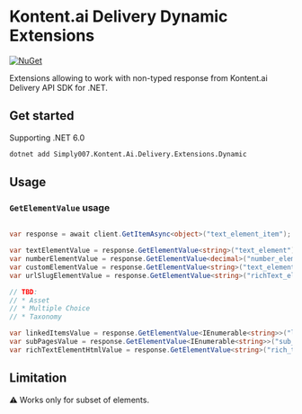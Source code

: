 # Kontent.ai Delivery Dynamic Extensions

 [![NuGet](https://img.shields.io/nuget/v/Simply007.Kontent.Ai.Delivery.Extensions.Dynamic.svg)](https://www.nuget.org/packages/Simply007.Kontent.Ai.Delivery.Extensions.Dynamic)

Extensions allowing to work with non-typed response from Kontent.ai Delivery API SDK for .NET.

## Get started

Supporting .NET 6.0

```sh
dotnet add Simply007.Kontent.Ai.Delivery.Extensions.Dynamic
```

## Usage

### `GetElementValue` usage

```csharp

var response = await client.GetItemAsync<object>("text_element_item");

var textElementValue = response.GetElementValue<string>("text_element");
var numberElementValue = response.GetElementValue<decimal>("number_element");
var customElementValue = response.GetElementValue<string>("text_element");
var urlSlugElementValue = response.GetElementValue<string>("richText_element");

// TBD:
// * Asset
// * Multiple Choice
// * Taxonomy

var linkedItemsValue = response.GetElementValue<IEnumerable<string>>("linked_items_element");
var subPagesValue = response.GetElementValue<IEnumerable<string>>("sub_pages_element");
var richTextElementHtmlValue = response.GetElementValue<string>("rich_text_element");

```

## Limitation

⚠ Works only for subset of elements.
